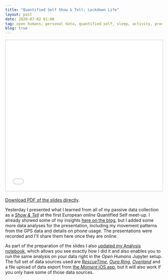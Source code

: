 ```yaml
---
title: "Quantified Self Show & Tell: Lockdown Life"
layout: post
date: 2020-07-02 01:00
tag: open humans, personal data, quantified self, sleep, activity, productivity, coronavirus, COVID19
blog: true
---
```

<iframe src="//www.slideshare.net/slideshow/embed_code/key/1iFuSwMBVdrmXH" width="595" height="485" frameborder="0" marginwidth="0" marginheight="0" scrolling="no" style="border:1px solid #CCC; border-width:1px; margin-bottom:5px; max-width: 100%;" allowfullscreen> </iframe>

[Download PDF of the slides directly](/assets/images/2020-07-02-QS-show-and-tell.pdf).

Yesterday I presented what I learned from all of my passive data collection as a [_Show & Tell_](https://quantifiedself.com/blog/the-unreasonable-effectiveness-of-the-qs-showtell/) at the first European _online_ Quantified Self meet-up. I already showed some of my insights [here on the blog](/lockdown-effects/), but I added some more data analyses for the presentation, including my movement patterns from the GPS data and details on phone usage. The presentations were recorded and I'll share them here once they are online.

As part of the preparation of the slides I also [updated my Analysis notebook](https://exploratory.openhumans.org/notebook/163/), which allows you see exactly how I did it and also enables you to run the same analysis on your data right in the _Open Humans_ Jupyter setup. The full set of data sources used are [_RescueTime_](https://ohrescuetimesource.herokuapp.com/), [_Oura Ring_](https://oura.openhumans.org/), [_Overland_](https://overland.openhumans.org) and a file upload of data export from [the _Moment_ iOS app](https://inthemoment.io/), but it will also work if you only have some of those data sources.
